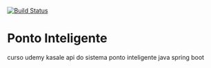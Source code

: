 [![Build Status](https://travis-ci.org/adrianodonisete/ponto-inteligente-api.svg?branch=master)](https://travis-ci.org/adrianodonisete/ponto-inteligente-api)
# Ponto Inteligente
curso udemy kasale api do sistema ponto inteligente java spring boot
